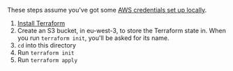 These steps assume you've got some [AWS credentials set up locally](https://docs.aws.amazon.com/sdk-for-java/v1/developer-guide/setup-credentials.html).

1. [Install Terraform](https://learn.hashicorp.com/terraform/getting-started/install.html)
2. Create an S3 bucket, in eu-west-3, to store the Terraform state in. When you run `terraform init`, you'll be asked for its name.
3. `cd` into this directory
4. Run `terraform init`
5. Run `terraform apply`